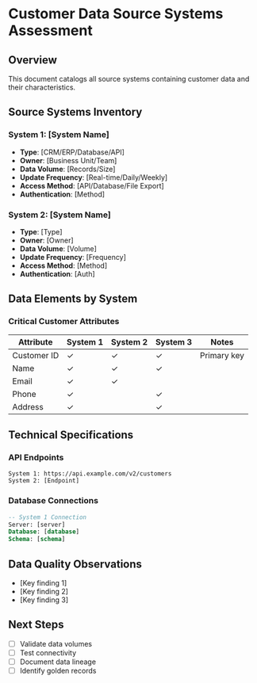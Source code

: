 # Customer Data Source Systems Assessment

## Overview
This document catalogs all source systems containing customer data and their characteristics.

## Source Systems Inventory

### System 1: [System Name]
- **Type**: [CRM/ERP/Database/API]
- **Owner**: [Business Unit/Team]
- **Data Volume**: [Records/Size]
- **Update Frequency**: [Real-time/Daily/Weekly]
- **Access Method**: [API/Database/File Export]
- **Authentication**: [Method]

### System 2: [System Name]
- **Type**: [Type]
- **Owner**: [Owner]
- **Data Volume**: [Volume]
- **Update Frequency**: [Frequency]
- **Access Method**: [Method]
- **Authentication**: [Auth]

## Data Elements by System

### Critical Customer Attributes
| Attribute | System 1 | System 2 | System 3 | Notes |
|-----------|----------|----------|----------|-------|
| Customer ID | ✓ | ✓ | ✓ | Primary key |
| Name | ✓ | ✓ | ✓ | |
| Email | ✓ | ✓ | | |
| Phone | ✓ | | ✓ | |
| Address | ✓ | | ✓ | |

## Technical Specifications

### API Endpoints
```
System 1: https://api.example.com/v2/customers
System 2: [Endpoint]
```

### Database Connections
```sql
-- System 1 Connection
Server: [server]
Database: [database]
Schema: [schema]
```

## Data Quality Observations
- [Key finding 1]
- [Key finding 2]
- [Key finding 3]

## Next Steps
- [ ] Validate data volumes
- [ ] Test connectivity
- [ ] Document data lineage
- [ ] Identify golden records